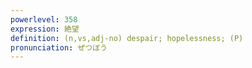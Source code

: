 ```yaml
---
powerlevel: 358
expression: 絶望
definition: (n,vs,adj-no) despair; hopelessness; (P)
pronunciation: ぜつぼう
---
```

